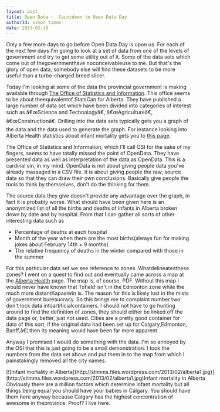 ```yaml
---
layout: post
title: Open Data -  Countdown to Open Data Day
authorId: simon_timms
date: 2013-02-19
---
```


Only a few more days to go before Open Data Day is upon us. For each of the next few days I'm going to look at a set of data from one of the levels of government and try to get some utility out of it. Some of the data sets which come out of thegovernmenthave noconceivableuse to me. But that's the glory of open data, somebody else will find these datasets to be more useful than a turbo-charged bread slicer.

Today I'm looking at some of the data the provincial government is making available through [The Office of Statistics and Information](https://osi.alberta.ca/). This office seems to be about theequivalentof StatsCan for Alberta. They have published a large number of data set which have been divided into categories of interest such as â€œScience and Technologyâ€, â€œAgricultureâ€, â€œConstructionâ€. Drilling into the data sets typically gets you a graph of the data and the data used to generate the graph. For instance looking into Alberta Health statistics about infant mortality gets you to [this page](https://osi.alberta.ca/osi-content/Pages/Catalogue.aspx?ipid=943&GOAViewMode=factsheet).

The Office of Statistics and Information, which I'll call OSI for the sake of my fingers, seems to have totally missed the point of OpenData. They have presented data as well as interpretation of the data as OpenData. This is a cardinal sin, in my mind. OpenData is not about giving people data you've already massaged in a CSV file. It is about giving people the raw, source data so that they can draw their own conclusions. Basically give people the tools to think by themselves, don't do the thinking for them.

The source data they give doesn't provide any advantage over the graph, in fact it is probably worse. What should have been given here is an anonymized list of all the births and deaths of infants in Alberta broken down by date and by hospital. From that I can gather all sorts of other interesting data such as

- <span style="line-height:13px;">Percentage of deaths at each hospital</span>
- Month of the year when there are the most births(always fun for making jokes about February 14th + 9 months)
- The relative frequency of deaths in the winter compared with those in the summer

For this particular data set we see reference to zones. Whatdelineatesthese zones? I went on a quest to find out and eventually came across a map at the [Alberta Health](http://www.albertahealthservices.ca/ahs-map-ahs-zones.pdf) page. The map is, of course, PDF. Without this map I would never have known that Tofield isn't in the Edmonton zone while the much more distantKapasiwin is. The reason for this is likely lost in the mists of government bureaucracy. So this brings me to complaint number two: don't lock data intoartificialcontainers. I should not have to go hunting around to find the definition of zones, they should either be linked off the data page or, better, just not used. Cities are a pretty good container for data of this sort, if the original data had been set up for Calgary,Edmonton, Banff,â€¦ then its meaning would have been far more apparent.

Anyway I promised I would do something with the data. I'm so annoyed by the OSI that this is just going to be a small demonstration. I took the numbers from the data set above and put them in to the map from which I painstakingly removed all the city names.

<div class="wp-caption aligncenter" id="attachment_2340" style="width: 619px">[![Infant mortality in Alberta](http://stimms.files.wordpress.com/2013/02/alberta1.jpg)](http://stimms.files.wordpress.com/2013/02/alberta1.jpg)Infant mortality in Alberta

</div>Obviously there are a million factors which determine infant mortality but all things being equal you should have your babies in Calgary. You should have them here anyway because Calgary has the highest concentration of awesome in theprovince. Proof? I live here.



